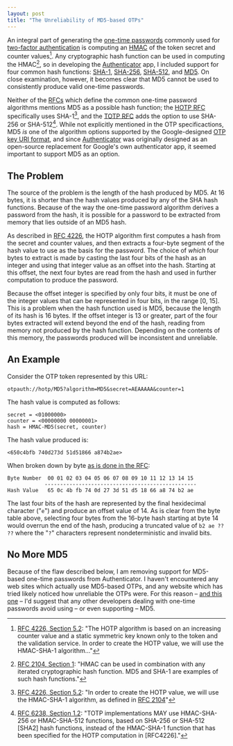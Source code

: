 ```yaml
---
layout: post
title: "The Unreliability of MD5-based OTPs"
---
```



An integral part of generating the [one-time passwords][wiki:TOTP] commonly used for [two-factor authentication][wiki:TFA] is computing an [HMAC][wiki:HMAC] of the token secret and counter values[^computing-an-hmac]. Any cryptographic hash function can be used in computing the HMAC[^any-hash-function], so in developing the [Authenticator][] app, I included support for four common hash functions: [SHA-1][wiki:SHA-1], [SHA-256][wiki:SHA-256], [SHA-512][wiki:SHA-512], and [MD5][wiki:MD5]. On close examination, however, it becomes clear that MD5 cannot be used to consistently produce valid one-time passwords.

[wiki:TOTP]: https://en.wikipedia.org/wiki/Time-based_One-time_Password_Algorithm
[wiki:TFA]: https://en.wikipedia.org/wiki/Multi-factor_authentication
[wiki:HMAC]: https://en.wikipedia.org/wiki/HMAC
[Authenticator]: https://mattrubin.me/authenticator/
[wiki:SHA-1]: https://en.wikipedia.org/wiki/SHA-1
[wiki:SHA-256]: https://en.wikipedia.org/wiki/SHA-256
[wiki:SHA-512]: https://en.wikipedia.org/wiki/SHA-512
[wiki:MD5]: https://en.wikipedia.org/wiki/MD5

[^computing-an-hmac]: [RFC 4226, Section 5.2](https://tools.ietf.org/html/rfc4226#section-5.2): "The HOTP algorithm is based on an increasing counter value and a static symmetric key known only to the token and the validation service. In order to create the HOTP value, we will use the HMAC-SHA-1 algorithm..." 
[^any-hash-function]: [RFC 2104, Section 1](https://tools.ietf.org/html/rfc2104#section-1): "HMAC can be used in combination with any iterated cryptographic hash function. MD5 and SHA-1 are examples of such hash functions."

Neither of the [RFCs][wiki:RFC] which define the common one-time password algorithms mentions MD5 as a possible hash function; the [HOTP RFC][rfc:HOTP] specifically uses SHA-1[^hotp-sha-options], and the [TOTP RFC][rfc:TOTP] adds the option to use SHA-256 or SHA-512[^totp-sha-options]. While not explicitly mentioned in the OTP specificactions, MD5 *is* one of the algorithm options supported by the Google-designed [OTP key URI format][key-uri-format], and since [Authenticator][] was originally designed as an open-source replacement for Google's own authenticator app, it seemed important to support MD5 as an option.

[wiki:RFC]: https://en.wikipedia.org/wiki/Request_for_Comments
[rfc:HOTP]: https://tools.ietf.org/html/rfc4226
[rfc:TOTP]: https://tools.ietf.org/html/rfc6238
[key-uri-format]: https://code.google.com/p/google-authenticator/wiki/KeyUriFormat#Algorithm
[rfc:HMAC]: https://tools.ietf.org/html/rfc2104

[^hotp-sha-options]: [RFC 4226, Section 5.2](https://tools.ietf.org/html/rfc4226#section-5.2): "In order to create the HOTP value, we will use the HMAC-SHA-1 algorithm, as defined in [RFC 2104][rfc:HMAC]"
[^totp-sha-options]: [RFC 6238, Section 1.2](https://tools.ietf.org/html/rfc6238#section-1.2): "TOTP implementations MAY use HMAC-SHA-256 or HMAC-SHA-512 functions, based on SHA-256 or SHA-512 [SHA2] hash functions, instead of the HMAC-SHA-1 function that has been specified for the HOTP computation in [RFC4226]."


## The Problem

The source of the problem is the length of the hash produced by MD5. At 16 bytes, it is shorter than the hash values produced by any of the SHA hash functions. Because of the way the one-time password algorithm derives a password from the hash, it is possible for a password to be extracted from memory that lies outside of an MD5 hash.

As described in [RFC 4226](https://tools.ietf.org/html/rfc4226#section-5.3), the HOTP algorithm first computes a hash from the secret and counter values, and then extracts a four-byte segment of the hash value to use as the basis for the password. The choice of *which* four bytes to extract is made by casting the last four bits of the hash as an integer and using that integer value as an offset into the hash. Starting at this offset, the next four bytes are read from the hash and used in further computation to produce the password.

Because the offset integer is specified by only four bits, it must be one of the integer values that can be represented in four bits, in the range \[0, 15\]. This is a problem when the hash function used is MD5, because the length of its hash is 16 bytes. If the offset integer is 13 or greater, part of the four bytes extracted will extend beyond the end of the hash, reading from memory not produced by the hash function. Depending on the contents of this memory, the passwords produced will be inconsistent and unreliable.


## An Example

Consider the OTP token represented by this URL:

    otpauth://hotp/MD5?algorithm=MD5&secret=AEAAAAA&counter=1

The hash value is computed as follows:

    secret = <01000000>
    counter = <00000000 00000001>
    hash = HMAC-MD5(secret, counter)

The hash value produced is:

    <650c4bfb 740d273d 51d51866 a874b2ae>

When broken down by byte [as is done in the RFC](https://tools.ietf.org/html/rfc4226#section-5.4):

    Byte Number  00 01 02 03 04 05 06 07 08 09 10 11 12 13 14 15
                -------------------------------------------------
    Hash Value   65 0c 4b fb 74 0d 27 3d 51 d5 18 66 a8 74 b2 ae 

The last four bits of the hash are represented by the final hexidecimal character ("`e`") and produce an offset value of 14. As is clear from the byte table above, selecting four bytes from the 16-byte hash starting at byte 14 would overrun the end of the hash, producing a truncated value of `b2 ae ?? ??` where the "`?`" characters represent nondeterministic and invalid bits.


## No More MD5

Because of the flaw described below, I am removing support for MD5-based one-time passwords from Authenticator. I haven't encountered any web sites which actually use MD5-based OTPs, and any website which has tried likely noticed how unreliable the OTPs were. For this reason &ndash; [and this one][rfc:MD5-security] &ndash; I'd suggest that any other developers dealing with one-time passwords avoid using &ndash; or even supporting &ndash; MD5.

[rfc:MD5-security]: https://tools.ietf.org/html/rfc6151
